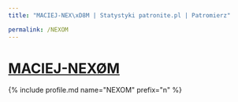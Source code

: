 ```yaml
---
title: "MACIEJ-NEX\xD8M | Statystyki patronite.pl | Patromierz"

permalink: /NEXOM
---
```


# [MACIEJ-NEXØM](https://patronite.pl/NEXOM)

{% include profile.md name="NEXOM" prefix="n" %}
